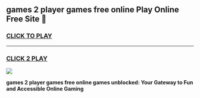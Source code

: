 
## games 2 player games free online Play Online Free Site 👋
<h3>
<a href="https://download.freeplayer.one?title=games_2_player_games_free_online&ref=21F">CLICK TO PLAY</a></h3>
<hr>

<h3>
<a href="https://download.freeplayer.one?title=games_2_player_games_free_online&ref=21F">CLICK 2 PLAY</a>
  
</h3>

<a href="https://download.freeplayer.one?title=games_2_player_games_free_online&ref=21F"><img src="https://cdnb.artstation.com/p/assets/images/images/032/539/853/original/anto-thomas-button-gif.gif"></a>


**games 2 player games free online games unblocked: Your Gateway to Fun and Accessible Online Gaming**

